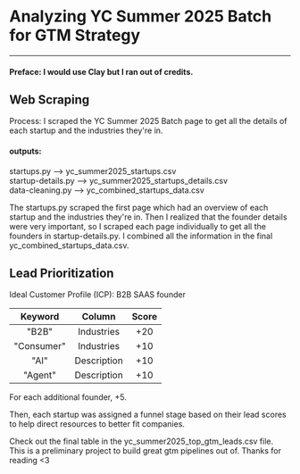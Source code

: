 # Analyzing YC Summer 2025 Batch for GTM Strategy

---

#### Preface: I would use Clay but I ran out of credits.


## Web Scraping

Process: I scraped the YC Summer 2025 Batch page to get all the details of each startup and the industries they're in.

#### outputs: <br>
startups.py --> yc_summer2025_startups.csv  <br>
startup-details.py --> yc_summer2025_startups_details.csv <br>
data-cleaning.py --> yc_combined_startups_data.csv <br>

The startups.py scraped the first page which had an overview of each startup and the industries they're in. Then I realized that the founder details were very important, so I scraped each page individually to get all the founders in startup-details.py. I combined all the information in the final yc_combined_startups_data.csv.

## Lead Prioritization

Ideal Customer Profile (ICP): B2B SAAS founder

|  Keyword   |   Column    | Score |
| :--------: | :---------: | :---: |
|   "B2B"    | Industries  |  +20  |
| "Consumer" | Industries  |  +10  |
|    "AI"    | Description |  +10  |
|  "Agent"   | Description |  +10  |

For each additional founder, +5.

Then, each startup was assigned a funnel stage based on their lead scores to help direct resources to better fit companies.

Check out the final table in the yc_summer2025_top_gtm_leads.csv file.
<br>
This is a preliminary project to build great gtm pipelines out of. Thanks for reading <3
